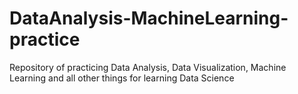 # DataAnalysis-MachineLearning-practice
Repository of practicing Data Analysis, Data Visualization, Machine Learning and all other things for learning Data Science
